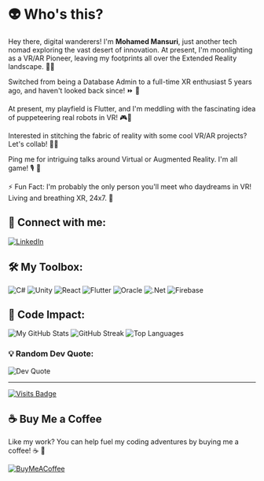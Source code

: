 # 👽 Who's this?

Hey there, digital wanderers! I'm **Mohamed Mansuri**, just another tech nomad exploring the vast desert of innovation. At present, I'm moonlighting as a VR/AR Pioneer, leaving my footprints all over the Extended Reality landscape.  👀💫

Switched from being a Database Admin to a full-time XR enthusiast 5 years ago, and haven't looked back since! ⏩ 🔄 

At present, my playfield is Flutter, and I'm meddling with the fascinating idea of puppeteering real robots in VR! 🎮🤖

Interested in stitching the fabric of reality with some cool VR/AR projects? Let's collab! 🕺💼

Ping me for intriguing talks around Virtual or Augmented Reality. I'm all game! 🎙️ 🎉

⚡ Fun Fact: I'm probably the only person you'll meet who daydreams in VR! Living and breathing XR, 24x7. 🎈

## 🌌 Connect with me:

[![LinkedIn](https://img.shields.io/badge/LinkedIn-%230077B5.svg?&style=for-the-badge&logo=linkedin&logoColor=white)](https://de.linkedin.com/in/mohamed-mansuri-vr-developer)

## 🛠️ My Toolbox:

![C#](https://img.shields.io/badge/c%23-%23239120.svg?style=for-the-badge&logo=c-sharp&logoColor=white)
![Unity](https://img.shields.io/badge/unity-%23000000.svg?style=for-the-badge&logo=unity&logoColor=white)
![React](https://img.shields.io/badge/react-%2320232a.svg?style=for-the-badge&logo=react&logoColor=%2361DAFB)
![Flutter](https://img.shields.io/badge/Flutter-%2302569B.svg?style=for-the-badge&logo=Flutter&logoColor=white)
![Oracle](https://img.shields.io/badge/Oracle-F80000?style=for-the-badge&logo=oracle&logoColor=white)
![.Net](https://img.shields.io/badge/.NET-5C2D91?style=for-the-badge&logo=.net&logoColor=white)
![Firebase](https://img.shields.io/badge/firebase-%23039BE5.svg?style=for-the-badge&logo=firebase)

## 🎯 Code Impact:

![My GitHub Stats](https://github-readme-stats.vercel.app/api?username=Mansuri98&theme=react&hide_border=false&include_all_commits=true&count_private=true)
![GitHub Streak](https://github-readme-streak-stats.herokuapp.com/?user=Mansuri98&theme=react&hide_border=false)
![Top Languages](https://github-readme-stats.vercel.app/api/top-langs/?username=Mansuri98&theme=react&hide_border=false&include_all_commits=true&count_private=true&layout=compact)

### 💡 Random Dev Quote:
![Dev Quote](https://quotes-github-readme.vercel.app/api?type=horizontal&theme=radical)

---
[![Visits Badge](https://visitcount.itsvg.in/api?id=Mansuri98&icon=0&color=6)](https://visitcount.itsvg.in)

## ☕ Buy Me a Coffee

Like my work? You can help fuel my coding adventures by buying me a coffee! ☕ 🙌 

[![BuyMeACoffee](https://img.shields.io/badge/Buy%20Me%20a%20Coffee-ffdd00?style=for-the-badge&logo=buy-me-a-coffee&logoColor=black)](https://www.buymeacoffee.com/mansurii)
